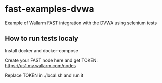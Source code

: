 # fast-examples-dvwa

Example of Wallarm FAST integration with the DVWA using selenium tests

## How to run tests localy

Install docker and docker-compose

Create your FAST node here and get TOKEN:
https://us1.my.wallarm.com/nodes

Replace TOKEN in ./local.sh and run it
